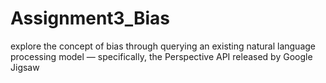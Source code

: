 # Assignment3_Bias
explore the concept of bias through querying an existing natural language processing model — specifically, the Perspective API released by Google Jigsaw
